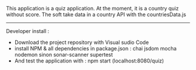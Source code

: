 This application is a quiz application.
At the moment, it is a country quiz without score.
The soft take data in a country API with the countriesData.js

--------------------------------------------------------------------
Developer install : 
- Download the project repository with Visual sudio Code
- install NPM & all dependencies in package.json : chai jsdom mocha nodemon sinon sonar-scanner supertest
- And test the application with : npm start (localhost:8080/quiz)
